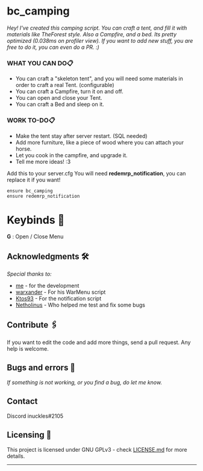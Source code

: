 # bc_camping
 
_Hey! I've created this camping script. You can craft a tent, and fill it with materials like TheForest style. Also a Campfire, and a bed._
_Its pretty optimized (0.038ms on profiler view). If you want to add new stuff, you are free to do it, you can even do a PR. :)_
 
### WHAT YOU CAN DO📋
- You can craft a "skeleton tent", and you will need some materials in order to craft a real Tent. (configurable)
- You can craft a Campfire, turn it on and off.
- You can open and close your Tent.
- You can craft a Bed and sleep on it.

### WORK TO-DO📋
- Make the tent stay after server restart. (SQL needed)
- Add more furniture, like a piece of wood where you can attach your horse.
- Let you cook in the campfire, and upgrade it.
- Tell me more ideas! :3
 
Add this to your server.cfg
You will need **redemrp_notification**, you can replace it if you want!
```
ensure bc_camping
ensure redemrp_notification
```
 
# Keybinds 🔧
 
__G__ : Open / Close Menu


## Acknowledgments 🛠️
 
_Special thanks to:_
 
* [me](http://github.com/bcortezf) - for the development
* [warxander](https://github.com/warxander/warmenu) - For his WarMenu script
* [Ktos93](https://github.com/Ktos93/redemrp_notification) - For the notification script
* [Netholinus](http://steamcommunity.com/id/Netholinus/) - Who helped me test and fix some bugs
 
## Contribute 🖇️
 
If you want to edit the code and add more things, send a pull request. Any help is welcome.  
 
## Bugs and errors 🚀
 
_If something is not working, or you find a bug, do let me know._
 
## Contact
Discord inuckles#2105
 
## Licensing 📄
 
This project is licensed under GNU GPLv3 - check [LICENSE.md](LICENSE) for more details.
 
---
